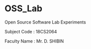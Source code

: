 # OSS_Lab
Open Source Software Lab Experiments

Subject Code : 18CS2064

Faculty Name : Mr. D. SHIBIN
